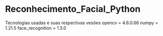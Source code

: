# Reconhecimento_Facial_Python

Tecnologias usadas e suas respectivas vesões
opencv = 4.6.0.66
numpy = 1.21.5
face_recognition = 1.3.0